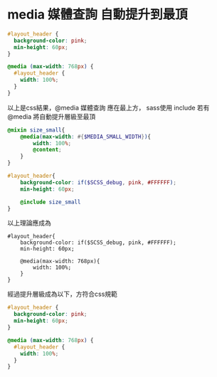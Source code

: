 # media 媒體查詢 自動提升到最頂

```css
#layout_header {
  background-color: pink;
  min-height: 60px;
}

@media (max-width: 768px) {
  #layout_header {
    width: 100%;
  }
}
```

以上是css結果，@media 媒體查詢 應在最上方，
sass使用 include 若有 @media 將自動提升層級至最頂



```scss
@mixin size_small{
    @media(max-width: #{$MEDIA_SMALL_WIDTH}){
        width: 100%;
        @content;
    }
}

#layout_header{
    background-color: if($SCSS_debug, pink, #FFFFFF);
    min-height: 60px;

    @include size_small
}
```

以上理論應成為
```
#layout_header{
    background-color: if($SCSS_debug, pink, #FFFFFF);
    min-height: 60px;

    @media(max-width: 768px){
        width: 100%;
    }
}
```


經過提升層級成為以下，方符合css規範
```css
#layout_header {
  background-color: pink;
  min-height: 60px;
}

@media (max-width: 768px) {
  #layout_header {
    width: 100%;
  }
}
```
